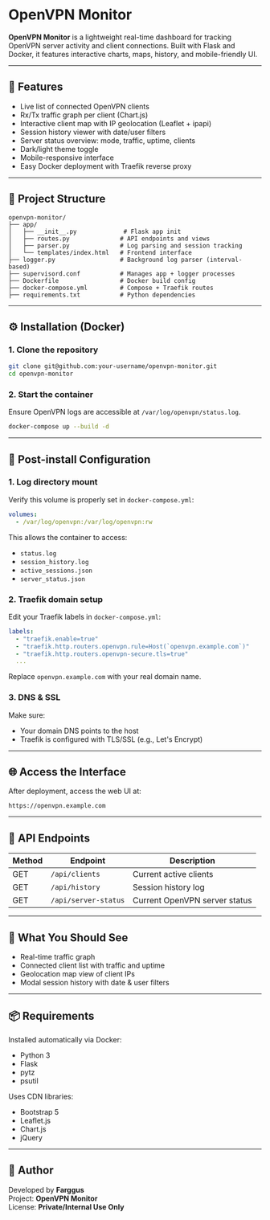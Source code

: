# OpenVPN Monitor

**OpenVPN Monitor** is a lightweight real-time dashboard for tracking OpenVPN server activity and client connections. Built with Flask and Docker, it features interactive charts, maps, history, and mobile-friendly UI.

---

## 🚀 Features

- Live list of connected OpenVPN clients
- Rx/Tx traffic graph per client (Chart.js)
- Interactive client map with IP geolocation (Leaflet + ipapi)
- Session history viewer with date/user filters
- Server status overview: mode, traffic, uptime, clients
- Dark/light theme toggle
- Mobile-responsive interface
- Easy Docker deployment with Traefik reverse proxy

---

## 📁 Project Structure

```
openvpn-monitor/
├── app/
│   ├── __init__.py             # Flask app init
│   ├── routes.py              # API endpoints and views
│   ├── parser.py              # Log parsing and session tracking
│   └── templates/index.html   # Frontend interface
├── logger.py                  # Background log parser (interval-based)
├── supervisord.conf           # Manages app + logger processes
├── Dockerfile                 # Docker build config
├── docker-compose.yml         # Compose + Traefik routes
├── requirements.txt           # Python dependencies
```

---

## ⚙️ Installation (Docker)

### 1. Clone the repository

```bash
git clone git@github.com:your-username/openvpn-monitor.git
cd openvpn-monitor
```

### 2. Start the container

Ensure OpenVPN logs are accessible at `/var/log/openvpn/status.log`.

```bash
docker-compose up --build -d
```

---

## 🔧 Post-install Configuration

### 1. Log directory mount

Verify this volume is properly set in `docker-compose.yml`:

```yaml
volumes:
  - /var/log/openvpn:/var/log/openvpn:rw
```

This allows the container to access:

- `status.log`
- `session_history.log`
- `active_sessions.json`
- `server_status.json`

### 2. Traefik domain setup

Edit your Traefik labels in `docker-compose.yml`:

```yaml
labels:
  - "traefik.enable=true"
  - "traefik.http.routers.openvpn.rule=Host(`openvpn.example.com`)"
  - "traefik.http.routers.openvpn-secure.tls=true"
  ...
```

Replace `openvpn.example.com` with your real domain name.

### 3. DNS & SSL

Make sure:

- Your domain DNS points to the host
- Traefik is configured with TLS/SSL (e.g., Let's Encrypt)

---

## 🌐 Access the Interface

After deployment, access the web UI at:

```
https://openvpn.example.com
```

---

## 📡 API Endpoints

| Method | Endpoint            | Description                    |
|--------|---------------------|--------------------------------|
| GET    | `/api/clients`      | Current active clients         |
| GET    | `/api/history`      | Session history log            |
| GET    | `/api/server-status`| Current OpenVPN server status  |

---

## 🧪 What You Should See

- Real-time traffic graph
- Connected client list with traffic and uptime
- Geolocation map view of client IPs
- Modal session history with date & user filters

---

## 📦 Requirements

Installed automatically via Docker:

- Python 3
- Flask
- pytz
- psutil

Uses CDN libraries:

- Bootstrap 5
- Leaflet.js
- Chart.js
- jQuery

---

## 👤 Author

Developed by **Farggus**  
Project: **OpenVPN Monitor**  
License: **Private/Internal Use Only**

